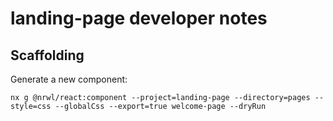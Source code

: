 # landing-page developer notes

## Scaffolding

Generate a new component:
```
nx g @nrwl/react:component --project=landing-page --directory=pages --style=css --globalCss --export=true welcome-page --dryRun
```
